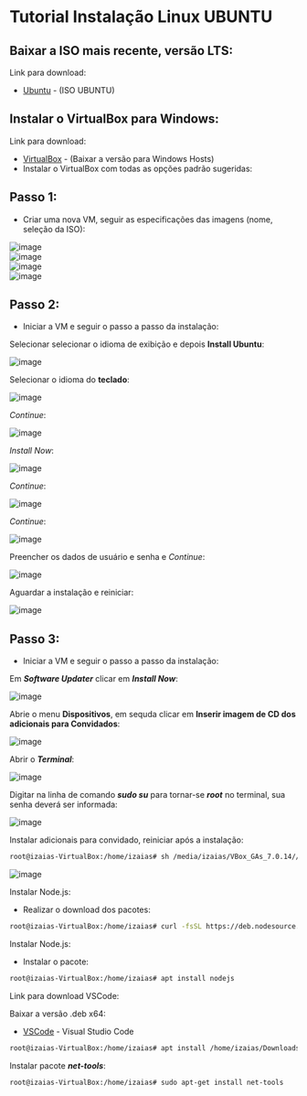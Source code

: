 # Tutorial Instalação Linux UBUNTU

## Baixar a ISO mais recente, versão LTS:
Link para download:
- [Ubuntu](https://ubuntu.com/download/desktop) - (ISO UBUNTU)

## Instalar o VirtualBox para Windows:
Link para download:
- [VirtualBox](https://www.virtualbox.org/wiki/Downloads) - (Baixar a versão para Windows Hosts)
- Instalar o VirtualBox com todas as opções padrão sugeridas: 

## Passo 1:
- Criar uma nova VM, seguir as especificações das imagens (nome, seleção da ISO):  

![image](img/CriarVM//criar-vm.png)  
![image](img/CriarVM//hardware.png)  
![image](img/CriarVM//hardware2.png)  
![image](img/CriarVM//finalizar.png)  


## Passo 2:
- Iniciar a VM e seguir o passo a passo da instalação:  

Selecionar selecionar o idioma de exibição e depois **Install Ubuntu**:

![image](img/Instalacao/install1.png)  

Selecionar o idioma do **teclado**:  

![image](img/Instalacao/install2.png)  

*Continue*:  

![image](img/Instalacao/install3.png)  

*Install Now*:  

![image](img/Instalacao/install4.png)  

*Continue*:  

![image](img/Instalacao/install5.png)  

*Continue*:  

![image](img/Instalacao/install6.png)  

Preencher os dados de usuário e senha e *Continue*:  

![image](img/Instalacao/install7.png)  

Aguardar a instalação e reiniciar:  

![image](img/Instalacao/install7.png)  

## Passo 3:
- Iniciar a VM e seguir o passo a passo da instalação:  

Em ***Software Updater*** clicar em ***Install Now***:

![image](img/Configuracao/cfg1.png)  

Abrie o menu **Dispositivos**, em sequda clicar em **Inserir imagem de CD dos adicionais para Convidados**:

![image](img/Configuracao/cfg2.png)  

Abrir o ***Terminal***:

![image](img/Configuracao/cfg3.png)  

Digitar na linha de comando ***sudo su*** para tornar-se ***root*** no terminal, sua senha deverá ser informada:

![image](img/Configuracao/cfg4.png)  

Instalar adicionais para convidado, reiniciar após a instalação:

```bash
root@izaias-VirtualBox:/home/izaias# sh /media/izaias/VBox_GAs_7.0.14//VBoxLinuxAdditions.run
```
![image](img/Configuracao/cfg5.png)  

Instalar Node.js:
- Realizar o download dos pacotes:
```bash
root@izaias-VirtualBox:/home/izaias# curl -fsSL https://deb.nodesource.com/setup_lts.x | sudo -E bash -
```

Instalar Node.js:
- Instalar o pacote:
```bash
root@izaias-VirtualBox:/home/izaias# apt install nodejs
```

Link para download VSCode:  

Baixar a versão .deb x64:  
- [VSCode](https://code.visualstudio.com/Download) - Visual Studio Code  

```bash
root@izaias-VirtualBox:/home/izaias# apt install /home/izaias/Downloads/code_1.85.2-1705561292_amd64.deb
```

Instalar pacote ***net-tools***:  

```bash
root@izaias-VirtualBox:/home/izaias# sudo apt-get install net-tools
```


